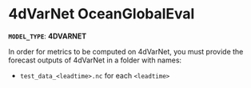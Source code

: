# 4dVarNet OceanGlobalEval

**`MODEL_TYPE`**: **4DVARNET**

In order for metrics to be computed on 4dVarNet, you must provide the forecast outputs of 4dVarNet in a folder with names:
- `test_data_<leadtime>.nc`
for each `<leadtime>`